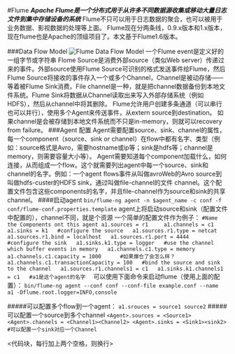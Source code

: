 #Flume
***Apache Flume是一个分布式用于从许多不同数据源收集或移动大量日志文件到集中存储设备的系统***
Flume不只可以用于日志数据的聚合，也可以被用于业务数据、影视数据的处理等上面。
Flume现在分两条线，0.9.x版本和1.x版本，现在flume也是Apache的顶级项目了。本文基于Flume1.6版本。

###Data Flow Model
![Flume Data Flow Model](http://flume.apache.org/_images/UserGuide_image00.png)
一个Flume event是定义好的一组字节或字符串
Flome Source是消费外部source（类似Web server）传递过来的事件。外部source使用Flume Source可识别的格式发送事件给Flume，然后Flume Source将接收的事件存入一个或多个Channel，Channel是被动存储——等着被Flume Sink消费。File channel是一种，就是把channel数据备份到本地文件系统。Flume Sink将数据从Channel读取出来写入外部存储系统（例如HDFS），然后从channel中将其删除。
Flume允许用户创建多条通道（可以串行也可以并行），使用多个Agent来传送事件，从extern source到destination。
如果channel是会被存储到本地文件系统而不只是in-memory，则就可以recovery from failure。
###Agent 配置
Agent需要配置source、sink、channel的属性，每一个component（source、sink or channel）在flow中都有名字、类型（例如：source格式是Avro，需要hostname或ip等；sink是hdfs等；channel是memory，则需要容量大小等）。
Agent需要知道每个component加载什么，如何连接，从而组成一个flow。这个就需要列出agent中每一个source、sink和channel的名字。例如：一个agent flows事件从叫做avroWeb的Avro source到叫做hdfs-custer的HDFS sink，通过叫做file-channel的文件 channel。这个配置文件包含这些components的名字，并且file-channel作为source和sink的共享channel。
####启动agent
`bin/flume-ng agent -n $agent_name -c conf -f conf/flume-conf.properties.template`
agent上将启动source和sink（配置文件中配置的），channel不同，就是个资源
一个简单的配置文件作为例子：
`
    #Name the Components ont this agent
a1.sources = r1    
a1.channels = c1  
a1.sinks = k1  
 #configure the source  
 a1.sources.r1.type = netcat  
 a1.sources.r1.bind = localhost  
 a1.sources.r1.port = 4444  
 #configure the sink  
 a1.sinks.k1.type = logger  
  #use the channel which buffer events in memory  
  a1.channels.c1.type = memory  
  a1.channels.c1.capacity = 1000      #如果爆仓了会怎么样？  
  a1.channels.c1.transactionCapacity = 100  
   #bind the source and sink to the channel  
   a1.sources.r1.channels1 = c1  
   a1.sinks.k1.channels1 = c1  
   #a1是这个agent的名字  
`
可以使用下面命令来启动flume（使用上面的配置）：
`bin/flume-ng agent --conf conf --conf-file example.conf --name a1 -Dflume.root.logger=INFO,console`

#####可以配置多个flow到一个agent：
`a1.srouces = source1 source2`
#####可以配置一个source到多个channel
`<Agent>.sources = <Source1>
<Agent>.channels = <Channel1><Channel2>
<Agent>.sinks = <Sink1><sink2> #可以配置一个sink对应一个Channel
`


<代码块，每行加上两个空格，则换行>
